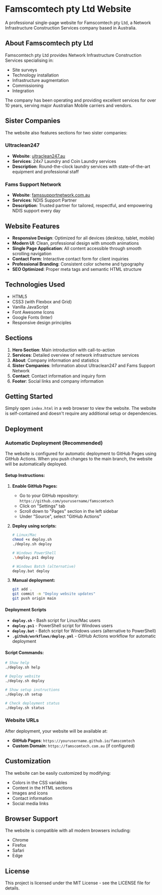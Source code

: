 # Famscomtech pty Ltd Website

A professional single-page website for Famscomtech pty Ltd, a Network Infrastructure Construction Services company based in Australia.

## About Famscomtech pty Ltd

Famscomtech pty Ltd provides Network Infrastructure Construction Services specialising in:
- Site surveys
- Technology installation
- Infrastructure augmentation
- Commissioning
- Integration

The company has been operating and providing excellent services for over 10 years, serving major Australian Mobile carriers and vendors.

## Sister Companies

The website also features sections for two sister companies:

### Ultraclean247
- **Website**: [ultraclean247.au](https://ultraclean247.au)
- **Services**: 24x7 Laundry and Coin Laundry services
- **Description**: Round-the-clock laundry services with state-of-the-art equipment and professional staff

### Fams Support Network
- **Website**: [famssupportnetwork.com.au](https://famssupportnetwork.com.au)
- **Services**: NDIS Support Partner
- **Description**: Trusted partner for tailored, respectful, and empowering NDIS support every day

## Website Features

- **Responsive Design**: Optimized for all devices (desktop, tablet, mobile)
- **Modern UI**: Clean, professional design with smooth animations
- **Single Page Application**: All content accessible through smooth scrolling navigation
- **Contact Form**: Interactive contact form for client inquiries
- **Professional Branding**: Consistent color scheme and typography
- **SEO Optimized**: Proper meta tags and semantic HTML structure

## Technologies Used

- HTML5
- CSS3 (with Flexbox and Grid)
- Vanilla JavaScript
- Font Awesome Icons
- Google Fonts (Inter)
- Responsive design principles

## Sections

1. **Hero Section**: Main introduction with call-to-action
2. **Services**: Detailed overview of network infrastructure services
3. **About**: Company information and statistics
4. **Sister Companies**: Information about Ultraclean247 and Fams Support Network
5. **Contact**: Contact information and inquiry form
6. **Footer**: Social links and company information

## Getting Started

Simply open `index.html` in a web browser to view the website. The website is self-contained and doesn't require any additional setup or dependencies.

## Deployment

### Automatic Deployment (Recommended)

The website is configured for automatic deployment to GitHub Pages using GitHub Actions. When you push changes to the main branch, the website will be automatically deployed.

#### Setup Instructions:

1. **Enable GitHub Pages:**
   - Go to your GitHub repository: `https://github.com/yourusername/famscomtech`
   - Click on "Settings" tab
   - Scroll down to "Pages" section in the left sidebar
   - Under "Source", select "GitHub Actions"

2. **Deploy using scripts:**
   ```bash
   # Linux/Mac
   chmod +x deploy.sh
   ./deploy.sh deploy
   
   # Windows PowerShell
   .\deploy.ps1 deploy
   
   # Windows Batch (alternative)
   deploy.bat deploy
   ```

3. **Manual deployment:**
   ```bash
   git add .
   git commit -m "Deploy website updates"
   git push origin main
   ```

#### Deployment Scripts

- **`deploy.sh`** - Bash script for Linux/Mac users
- **`deploy.ps1`** - PowerShell script for Windows users
- **`deploy.bat`** - Batch script for Windows users (alternative to PowerShell)
- **`.github/workflows/deploy.yml`** - GitHub Actions workflow for automatic deployment

#### Script Commands:

```bash
# Show help
./deploy.sh help

# Deploy website
./deploy.sh deploy

# Show setup instructions
./deploy.sh setup

# Check deployment status
./deploy.sh status
```

### Website URLs

After deployment, your website will be available at:
- **GitHub Pages**: `https://yourusername.github.io/famscomtech`
- **Custom Domain**: `https://famscomtech.com.au` (if configured)

## Customization

The website can be easily customized by modifying:
- Colors in the CSS variables
- Content in the HTML sections
- Images and icons
- Contact information
- Social media links

## Browser Support

The website is compatible with all modern browsers including:
- Chrome
- Firefox
- Safari
- Edge

## License

This project is licensed under the MIT License - see the LICENSE file for details.